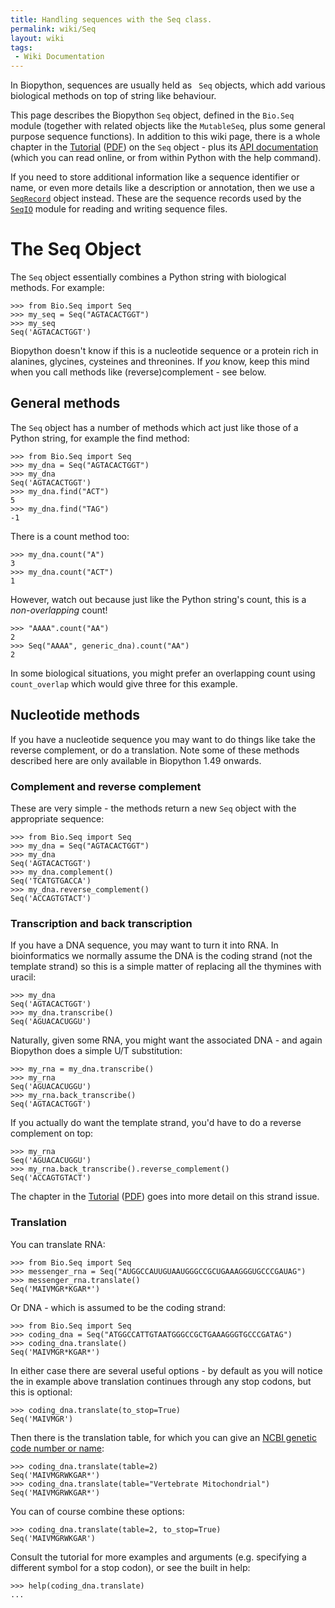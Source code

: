 ```yaml
---
title: Handling sequences with the Seq class.
permalink: wiki/Seq
layout: wiki
tags:
 - Wiki Documentation
---
```


In Biopython, sequences are usually held as ` Seq` objects, which add
various biological methods on top of string like behaviour.

This page describes the Biopython `Seq` object, defined in the `Bio.Seq`
module (together with related objects like the `MutableSeq`, plus some
general purpose sequence functions). In addition to this wiki page,
there is a whole chapter in the
[Tutorial](http://biopython.org/DIST/docs/tutorial/Tutorial.html)
([PDF](http://biopython.org/DIST/docs/tutorial/Tutorial.pdf)) on the
`Seq` object - plus its [API
documentation](http://biopython.org/DIST/docs/api/Bio.Seq.Seq-class.html)
(which you can read online, or from within Python with the help
command).

If you need to store additional information like a sequence identifier
or name, or even more details like a description or annotation, then we
use a [`SeqRecord`](SeqRecord "wikilink") object instead. These are the
sequence records used by the [`SeqIO`](SeqIO "wikilink") module for
reading and writing sequence files.

The Seq Object
==============

The `Seq` object essentially combines a Python string with biological
methods. For example:

``` pycon
>>> from Bio.Seq import Seq
>>> my_seq = Seq("AGTACACTGGT")
>>> my_seq
Seq('AGTACACTGGT')
```

Biopython doesn't know if this is a nucleotide sequence or a protein rich
in alanines, glycines, cysteines and threonines. If *you* know, keep this
mind when you call methods like (reverse)complement - see below.


General methods
---------------

The `Seq` object has a number of methods which act just like those of a
Python string, for example the find method:

``` pycon
>>> from Bio.Seq import Seq
>>> my_dna = Seq("AGTACACTGGT")
>>> my_dna
Seq('AGTACACTGGT')
>>> my_dna.find("ACT")
5
>>> my_dna.find("TAG")
-1
```

There is a count method too:

``` pycon
>>> my_dna.count("A")
3
>>> my_dna.count("ACT")
1
```

However, watch out because just like the Python string's count, this is
a *non-overlapping* count!

``` pycon
>>> "AAAA".count("AA")
2
>>> Seq("AAAA", generic_dna).count("AA")
2
```

In some biological situations, you might prefer an overlapping count
using `count_overlap` which would give three for this example.

Nucleotide methods
------------------

If you have a nucleotide sequence you may want to do things like take the
reverse complement, or do a translation. Note some of these methods described
here are only available in Biopython 1.49 onwards.

### Complement and reverse complement

These are very simple - the methods return a new `Seq` object with the
appropriate sequence:

``` pycon
>>> from Bio.Seq import Seq
>>> my_dna = Seq("AGTACACTGGT")
>>> my_dna
Seq('AGTACACTGGT')
>>> my_dna.complement()
Seq('TCATGTGACCA')
>>> my_dna.reverse_complement()
Seq('ACCAGTGTACT')
```

### Transcription and back transcription

If you have a DNA sequence, you may want to turn it into RNA. In
bioinformatics we normally assume the DNA is the coding strand (not the
template strand) so this is a simple matter of replacing all the
thymines with uracil:

``` pycon
>>> my_dna
Seq('AGTACACTGGT')
>>> my_dna.transcribe()
Seq('AGUACACUGGU')
```

Naturally, given some RNA, you might want the associated DNA - and again
Biopython does a simple U/T substitution:

``` pycon
>>> my_rna = my_dna.transcribe()
>>> my_rna
Seq('AGUACACUGGU')
>>> my_rna.back_transcribe()
Seq('AGTACACTGGT')
```

If you actually do want the template strand, you'd have to do a reverse
complement on top:

``` pycon
>>> my_rna
Seq('AGUACACUGGU')
>>> my_rna.back_transcribe().reverse_complement()
Seq('ACCAGTGTACT')
```

The chapter in the
[Tutorial](http://biopython.org/DIST/docs/tutorial/Tutorial.html)
([PDF](http://biopython.org/DIST/docs/tutorial/Tutorial.pdf)) goes into
more detail on this strand issue.

### Translation

You can translate RNA:

``` pycon
>>> from Bio.Seq import Seq
>>> messenger_rna = Seq("AUGGCCAUUGUAAUGGGCCGCUGAAAGGGUGCCCGAUAG")
>>> messenger_rna.translate()
Seq('MAIVMGR*KGAR*')
```

Or DNA - which is assumed to be the coding strand:

``` pycon
>>> from Bio.Seq import Seq
>>> coding_dna = Seq("ATGGCCATTGTAATGGGCCGCTGAAAGGGTGCCCGATAG")
>>> coding_dna.translate()
Seq('MAIVMGR*KGAR*')
```

In either case there are several useful options - by default as you will
notice the in example above translation continues through any stop
codons, but this is optional:

``` pycon
>>> coding_dna.translate(to_stop=True)
Seq('MAIVMGR')
```

Then there is the translation table, for which you can give an [NCBI
genetic code number or
name](http://www.ncbi.nlm.nih.gov/Taxonomy/Utils/wprintgc.cgi):

``` pycon
>>> coding_dna.translate(table=2)
Seq('MAIVMGRWKGAR*')
>>> coding_dna.translate(table="Vertebrate Mitochondrial")
Seq('MAIVMGRWKGAR*')
```

You can of course combine these options:

``` pycon
>>> coding_dna.translate(table=2, to_stop=True)
Seq('MAIVMGRWKGAR')
```

Consult the tutorial for more examples and arguments (e.g. specifying a
different symbol for a stop codon), or see the built in help:

``` pycon
>>> help(coding_dna.translate)
...
```
